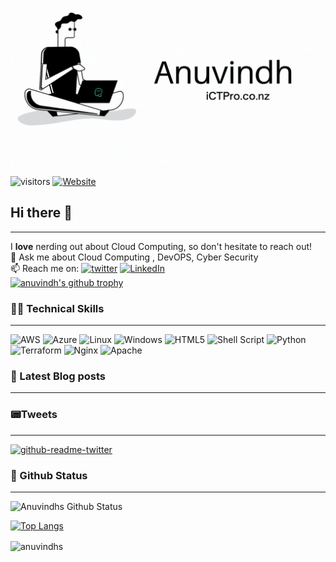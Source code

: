 

<p align=”center”>
<img width=”200" height=”200" src=./assets/banner5.gif alt=”my banner”>
</p>

![visitors](https://visitor-badge.glitch.me/badge?page_id=anuvindhs)  [![Website](https://img.shields.io/website?label=Community&up_message=ictpro.co.nz&url=https%3A%2F%2Fictpro.co.nz)](https://ictpro.co.nz)


## Hi there 👋
----
I **love** nerding out about Cloud Computing, so don't hesitate to reach out!</br>
💬 Ask me about Cloud Computing , DevOPS, Cyber Security </br>
📫 Reach me on: [![twitter](https://img.shields.io/badge/twitter-1DA1F2?style=for-the-badge&logo=twitter&logoColor=white)](https://twitter.com/anuvindhs)  [![LinkedIn](https://img.shields.io/badge/linkedin-%230077B5.svg?style=for-the-badge&logo=linkedin&logoColor=white)](https://whttps//www.linkedin.com/in/anuvindhs)
</br>
[![anuvindh's github trophy](https://github-profile-trophy.vercel.app/?username=anuvindhs&row=1)](https://github.com/anuvindhs/)

###  👨‍💻 Technical Skills
------
![AWS](https://img.shields.io/badge/AWS-%23FF9900.svg?style=for-the-badge&logo=amazon-aws&logoColor=white) ![Azure](https://img.shields.io/badge/azure-%230072C6.svg?style=for-the-badge&logo=microsoftazure&logoColor=white) ![Linux](https://img.shields.io/badge/Linux-FCC624?style=for-the-badge&logo=linux&logoColor=black) ![Windows](https://img.shields.io/badge/Windows-0078D6?style=for-the-badge&logo=windows&logoColor=white) ![HTML5](https://img.shields.io/badge/html5-%23E34F26.svg?style=for-the-badge&logo=html5&logoColor=white) ![Shell Script](https://img.shields.io/badge/shell_script-%23121011.svg?style=for-the-badge&logo=gnu-bash&logoColor=white) ![Python](https://img.shields.io/badge/python-3670A0?style=for-the-badge&logo=python&logoColor=ffdd54) ![Terraform](https://img.shields.io/badge/terraform-%235835CC.svg?style=for-the-badge&logo=terraform&logoColor=white) ![Nginx](https://img.shields.io/badge/nginx-%23009639.svg?style=for-the-badge&logo=nginx&logoColor=white)  ![Apache](https://img.shields.io/badge/apache-%23D42029.svg?style=for-the-badge&logo=apache&logoColor=white) 

### 📘 Latest Blog posts
----- 
<!-- BLOG-POST-LIST:START -->
<!-- BLOG-POST-LIST:END --> 
### 📟Tweets
----
[![github-readme-twitter](https://github-readme-twitter.gazf.vercel.app/api?id=anuvindhs)](https://github.com/gazf/github-readme-twitter) 




### 📝 Github Status
--------------


![Anuvindhs Github Status](https://github-readme-stats.vercel.app/api?username=anuvindhs&hide=contribs,prs&show_icons=true&theme=dar)

[![Top Langs](https://github-readme-stats.vercel.app/api/top-langs/?username=anuvindhs&layout=compact&theme=dar)](https://github.com/anuvindhs)

<p><img align="center" src="https://github-readme-streak-stats.herokuapp.com/?user=anuvindhs&" alt="anuvindhs" /></p>

